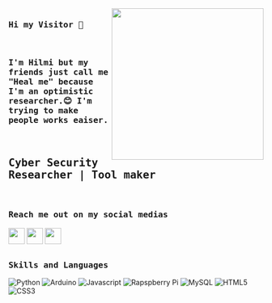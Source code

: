 <img src="https://c.tenor.com/pBrzvwLzbwoAAAAi/hacking-hack.gif" align="right"  height="300">

### 
<h3><b><samp>Hi my Visitor 👋</h3></b></samp>
<br>

<h3><samp>I'm Hilmi but my friends just call me "Heal me" because I'm an optimistic researcher.😊 I'm trying to make people works eaiser.</samp></h3>

<br>

###
<h2><b><samp>Cyber Security Researcher | Tool maker</h2></b></samp>


<br>

### 
<h3><b><samp>Reach me out on my social medias</samp></b></h3>

[<img height="32" width="32" src="https://cdn.jsdelivr.net/npm/simple-icons@v7/icons/instagram.svg" />][instagram]
[<img height="32" width="32" src="https://cdn.jsdelivr.net/npm/simple-icons@v7/icons/twitter.svg" />][twitter]
[<img height="32" width="32" src="https://unpkg.com/simple-icons@v7/icons/linkedin.svg" />][linkedin]

[linkedin]: https://www.linkedin.com/in/hilmi-enginar-164725201/
[instagram]: https://www.instagram.com/healmengnr/
[twitter]: https://twitter.com/Healmengnr

##
<h3><b><samp>Skills and Languages</samp></b></h3>

![Python](https://img.shields.io/badge/Python-3776AB?style=flat-square&logo=Python&logoColor=white)
![Arduino](https://img.shields.io/badge/Arduino-00979D?style=flat-square&logo=Arduino&logoColor=white)
![Javascript](https://img.shields.io/badge/Javascript-3776AB?style=flat-square&logo=Javascript&logoColor=white)
![Rapspberry Pi](https://img.shields.io/badge/Raspberry_pi-C51A4A?style=flat-square&logo=raspberry-pi&logoColor=white)
![MySQL](https://img.shields.io/badge/MySQL-4479A1?style=flat-square&logo=MySQL&logoColor=white)
![HTML5](https://img.shields.io/badge/HTML5-E34F26?style=flat-square&logo=HTML5&logoColor=white)
![CSS3](https://img.shields.io/badge/CSS3-1572B6?style=flat-square&logo=CSS3&logoColor=white)
